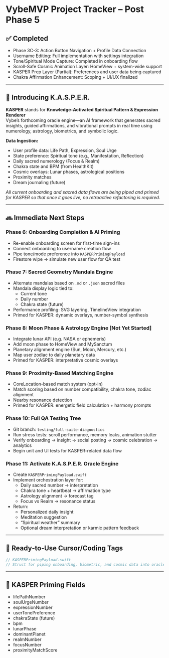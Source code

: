 # VybeMVP Project Tracker – Post Phase 5

## ✅ Completed
- Phase 3C-3: Action Button Navigation + Profile Data Connection
- Username Editing: Full implementation with settings integration
- Tone/Spiritual Mode Capture: Completed in onboarding flow
- Scroll-Safe Cosmic Animation Layer: HomeView + system-wide support
- KASPER Prep Layer (Partial): Preferences and user data being captured
- Chakra Affirmation Enhancement: Scoping + UI/UX finalized

---

## 🌌 Introducing K.A.S.P.E.R.

**KASPER** stands for **Knowledge‑Activated Spiritual Pattern & Expression Renderer**  
Vybe’s forthcoming oracle engine—an AI framework that generates sacred insights, guided affirmations, and vibrational prompts in real time using numerology, astrology, biometrics, and symbolic logic.

**Data Ingestion:**  
- User profile data: Life Path, Expression, Soul Urge  
- State preference: Spiritual tone (e.g., Manifestation, Reflection)  
- Daily sacred numerology (Focus & Realm)  
- Chakra state and BPM (from HealthKit)  
- Cosmic overlays: Lunar phases, astrological positions  
- Proximity matches  
- Dream journaling (future)

_All current onboarding and sacred data flows are being piped and primed for KASPER so that once it goes live, no retroactive refactoring is required._

---

## 🔜 Immediate Next Steps

### Phase 6: Onboarding Completion & AI Priming
- Re-enable onboarding screen for first-time sign-ins
- Connect onboarding to username creation flow
- Pipe tone/mode preference into `KASPERPrimingPayload`
- Firestore wipe → simulate new user flow for QA test

### Phase 7: Sacred Geometry Mandala Engine
- Alternate mandalas based on `.md` or `.json` sacred files
- Mandala display logic tied to:
  - Current tone
  - Daily number
  - Chakra state (future)
- Performance profiling: SVG layering, TimelineView integration
- Primed for KASPER: dynamic overlays, number-symbol synthesis

### Phase 8: Moon Phase & Astrology Engine [Not Yet Started]
- Integrate lunar API (e.g. NASA or ephemeris)
- Add moon phase to HomeView and MySanctum
- Planetary alignment engine (Sun, Moon, Mercury, etc.)
- Map user zodiac to daily planetary data
- Primed for KASPER: interpretative cosmic overlays

### Phase 9: Proximity-Based Matching Engine
- CoreLocation-based match system (opt-in)
- Match scoring based on number compatibility, chakra tone, zodiac alignment
- Nearby resonance detection
- Primed for KASPER: energetic field calculation + harmony prompts

### Phase 10: Full QA Testing Tree
- Git branch: `testing/full-suite-diagnostics`
- Run stress tests: scroll performance, memory leaks, animation stutter
- Verify onboarding → insight → social posting → cosmic celebration → analytics
- Begin unit and UI tests for KASPER-related data flow

### Phase 11: Activate K.A.S.P.E.R. Oracle Engine
- Create `KASPERPrimingPayload.swift`
- Implement orchestration layer for:
  - Daily sacred number → interpretation
  - Chakra tone + heartbeat → affirmation type
  - Astrology alignment → forecast tag
  - Focus vs Realm → resonance status
- Return:
  - Personalized daily insight
  - Meditation suggestion
  - “Spiritual weather” summary
  - Optional dream interpretation or karmic pattern feedback

---

## 🔧 Ready‑to‑Use Cursor/Coding Tags

```swift
// KASPERPrimingPayload.swift
// Struct for piping onboarding, biometric, and cosmic data into oracle engine
```

---

## 🎯 KASPER Priming Fields
- lifePathNumber
- soulUrgeNumber
- expressionNumber
- userTonePreference
- chakraState (future)
- bpm
- lunarPhase
- dominantPlanet
- realmNumber
- focusNumber
- proximityMatchScore
